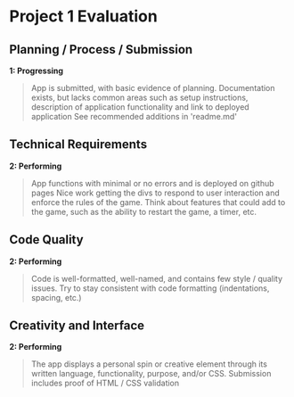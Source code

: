 # Project 1 Evaluation

## Planning / Process / Submission
**1: Progressing**
>App is submitted, with basic evidence of planning. Documentation exists, but lacks common areas such as setup instructions, description of application functionality and link to deployed application
>See recommended additions in 'readme.md'

## Technical Requirements
**2: Performing**
>App functions with minimal or no errors and is deployed on github pages
>Nice work getting the divs to respond to user interaction and enforce the rules
of the game. Think about features that could add to the game, such as the ability
to restart the game, a timer, etc.

## Code Quality
**2: Performing**
>Code is well-formatted, well-named, and contains few style / quality issues.
>Try to stay consistent with code formatting (indentations, spacing, etc.)

## Creativity and Interface
**2: Performing**
>The app displays a personal spin or creative element through its written language, functionality, purpose, and/or CSS. Submission includes proof of HTML / CSS validation
